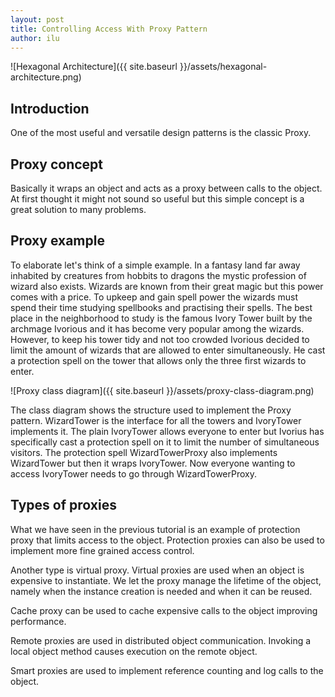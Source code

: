 ```yaml
---
layout: post
title: Controlling Access With Proxy Pattern
author: ilu
---
```


![Hexagonal Architecture]({{ site.baseurl }}/assets/hexagonal-architecture.png)

## Introduction

One of the most useful and versatile design patterns is the classic Proxy.

## Proxy concept

Basically it wraps an object and acts as a proxy between calls to the object. At first thought it might not sound so useful but this simple concept is a great solution to many problems.

## Proxy example

To elaborate let's think of a simple example. In a fantasy land far away inhabited by creatures from hobbits to dragons the mystic profession of wizard also exists. Wizards are known from their great magic but this power comes with a price. To upkeep and gain spell power the wizards must spend their time studying spellbooks and practising their spells. The best place in the neighborhood to study is the famous Ivory Tower built by the archmage Ivorious and it has become very popular among the wizards. However, to keep his tower tidy and not too crowded Ivorious decided to limit the amount of wizards that are allowed to enter simultaneously. He cast a protection spell on the tower that allows only the three first wizards to enter.

![Proxy class diagram]({{ site.baseurl }}/assets/proxy-class-diagram.png)

The class diagram shows the structure used to implement the Proxy pattern. WizardTower is the interface for all the towers and IvoryTower implements it. The plain IvoryTower allows everyone to enter but Ivorius has specifically cast a protection spell on it to limit the number of simultaneous visitors. The protection spell WizardTowerProxy also implements WizardTower but then it wraps IvoryTower. Now everyone wanting to access IvoryTower needs to go through WizardTowerProxy.

<script src="http://gist-it.appspot.com/http://github.com/iluwatar/java-design-patterns/raw/master/proxy/src/main/java/com/iluwatar/proxy/WizardTower.java?slice=27:"></script>

<script src="http://gist-it.appspot.com/http://github.com/iluwatar/java-design-patterns/raw/master/proxy/src/main/java/com/iluwatar/proxy/IvoryTower.java?slice=32:"></script>

<script src="http://gist-it.appspot.com/http://github.com/iluwatar/java-design-patterns/raw/master/proxy/src/main/java/com/iluwatar/proxy/Wizard.java?slice=29:"></script>

<script src="http://gist-it.appspot.com/http://github.com/iluwatar/java-design-patterns/raw/master/proxy/src/main/java/com/iluwatar/proxy/WizardTowerProxy.java?slice=32:"></script>

<script src="http://gist-it.appspot.com/http://github.com/iluwatar/java-design-patterns/raw/master/proxy/src/main/java/com/iluwatar/proxy/App.java?slice=40:"></script>

## Types of proxies

What we have seen in the previous tutorial is an example of protection proxy that limits access to the object. Protection proxies can also be used to implement more fine grained access control.

Another type is virtual proxy. Virtual proxies are used when an object is expensive to instantiate. We let the proxy manage the lifetime of the object, namely when the instance creation is needed and when it can be reused. 

Cache proxy can be used to cache expensive calls to the object improving performance.

Remote proxies are used in distributed object communication. Invoking a local object method causes execution on the remote object.

Smart proxies are used to implement reference counting and log calls to the object.

